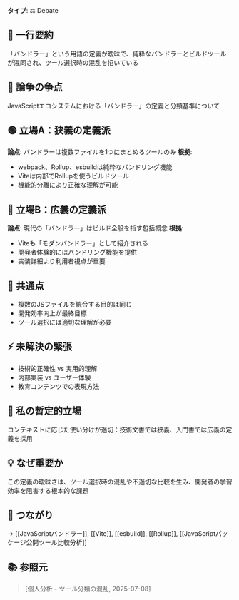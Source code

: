 **タイプ**: ⚖️ Debate

## 📝 一行要約
「バンドラー」という用語の定義が曖昧で、純粋なバンドラーとビルドツールが混同され、ツール選択時の混乱を招いている

## 🎯 論争の争点
JavaScriptエコシステムにおける「バンドラー」の定義と分類基準について

## 🟢 立場A：狭義の定義派
**論点**: バンドラーは複数ファイルを1つにまとめるツールのみ
**根拠**: 
- webpack、Rollup、esbuildは純粋なバンドリング機能
- Viteは内部でRollupを使うビルドツール
- 機能的分離により正確な理解が可能

## 🔴 立場B：広義の定義派
**論点**: 現代の「バンドラー」はビルド全般を指す包括概念
**根拠**:
- Viteも「モダンバンドラー」として紹介される
- 開発者体験的にはバンドリング機能を提供
- 実装詳細より利用者視点が重要

## 🤝 共通点
- 複数のJSファイルを統合する目的は同じ
- 開発効率向上が最終目標
- ツール選択には適切な理解が必要

## ⚡ 未解決の緊張
- 技術的正確性 vs 実用的理解
- 内部実装 vs ユーザー体験
- 教育コンテンツでの表現方法

## 🎯 私の暫定的立場
コンテキストに応じた使い分けが適切：技術文書では狭義、入門書では広義の定義を採用

## 💡 なぜ重要か
この定義の曖昧さは、ツール選択時の混乱や不適切な比較を生み、開発者の学習効率を阻害する根本的な課題

## 🔗 つながり
→ [[JavaScriptバンドラー]], [[Vite]], [[esbuild]], [[Rollup]], [[JavaScriptパッケージ公開ツール比較分析]]

## 📚 参照元
> [個人分析 - ツール分類の混乱, 2025-07-08]